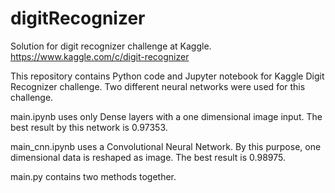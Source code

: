 # digitRecognizer
Solution for digit recognizer challenge at Kaggle. https://www.kaggle.com/c/digit-recognizer

This repository contains Python code and Jupyter notebook for Kaggle Digit Recognizer challenge. Two different neural networks were used for this challenge.

main.ipynb uses only Dense layers with a one dimensional image input. The best result by this network is 0.97353.

main_cnn.ipynb uses a Convolutional Neural Network. By this purpose, one dimensional data is reshaped as image. The best result is 0.98975.

main.py contains two methods together.

